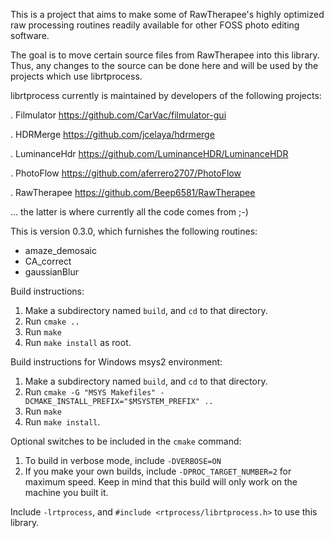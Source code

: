 This is a project that aims to make some of RawTherapee's highly optimized raw processing routines readily available for other FOSS photo editing software.

The goal is to move certain source files from RawTherapee into this library.
Thus, any changes to the source can be done here and will be used by the projects which use librtprocess.

librtprocess currently is maintained by developers of the following projects:

. Filmulator https://github.com/CarVac/filmulator-gui

. HDRMerge https://github.com/jcelaya/hdrmerge

. LuminanceHdr https://github.com/LuminanceHDR/LuminanceHDR

. PhotoFlow https://github.com/aferrero2707/PhotoFlow

. RawTherapee https://github.com/Beep6581/RawTherapee

... the latter is where currently all the code comes from ;-)

This is version 0.3.0, which furnishes the following routines:

* amaze_demosaic
* CA_correct
* gaussianBlur

Build instructions:

1. Make a subdirectory named `build`, and `cd` to that directory.
2. Run `cmake ..`
3. Run `make`
4. Run `make install` as root.

Build instructions for Windows msys2 environment:

1. Make a subdirectory named `build`, and `cd` to that directory.
2. Run `cmake -G "MSYS Makefiles" -DCMAKE_INSTALL_PREFIX="$MSYSTEM_PREFIX" ..`
3. Run `make`
4. Run `make install`.

Optional switches to be included in the `cmake` command:

1. To build in verbose mode, include `-DVERBOSE=ON`
2. If you make your own builds, include `-DPROC_TARGET_NUMBER=2` for maximum speed. Keep in mind that this build will only work on the machine you built it.

Include `-lrtprocess`, and `#include <rtprocess/librtprocess.h>` to use this library.

